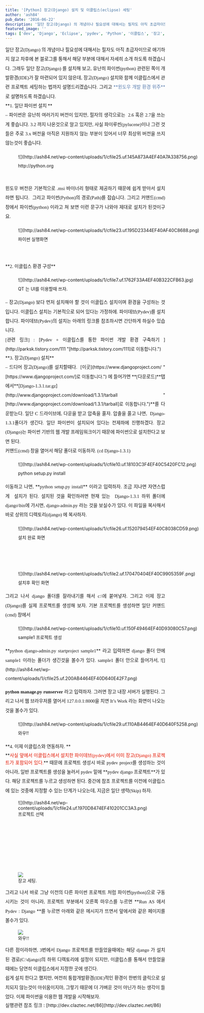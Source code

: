 ```yaml
---
title: '[Python] 장고(Django) 설치 및 이클립스(eclipse) 세팅'
author: 'ash84'
pub_date: '2016-06-22'
description: '일단 장고(Django) 의 개념이나 필요성에 대해서는 필자도 아직 초급자이므로 애기하지 않고 차후에 본 블로그를 통해서 해당 부분에 대해서 자세히 소개 하도록 하겠습니다. 그래두 일단 장고(Django) 를 설치해 보고, 유난히 파이썬(python) 관련된 쪽이 개발환경(IDE)가 잘 마련되어 있지 않은데, 장고(Djan'
featured_image: ''
tags: ['dev', 'Django', 'Eclipse', 'pydev', 'Python', '이클립스', '장고', '파이썬']
---
```



<div style="text-align: justify; line-height: 2; "><span style="font-size: 11pt; "><span style="font-family: Dotum; ">일단 장고(Django) 의 개념이나 필요성에 대해서는 필자도 아직 초급자이므로 애기하지 않고 차후에 본 블로그를 통해서 해당 부분에 대해서 자세히 소개 하도록 하겠습니다. 그래두 일단 장고(Django) 를 설치해 보고, 유난히 파이썬(python) 관련된 쪽이 개발환경(IDE)가 잘 마련되어 있지 않은데, 장고(Django) 설치와 함께 이클립스에서 관련 프로젝트 세팅하는 법까지 설명드리겠습니다. 그리고 </span></span><font color="#5c7fb0">**<span style="font-size: 11pt; "><span style="font-family: Dotum; ">윈도우 개발 환경 위주</span></span>**</font><span style="font-size: 11pt; "><span style="font-family: Dotum; ">로 설명하도록 하겠습니다. </span></span></div><div style="text-align: justify; line-height: 2; "></div><div style="text-align: justify; line-height: 2; "></div><div style="text-align: justify; line-height: 2; ">**<span style="font-size: 11pt; "><span style="font-family: Dotum; ">1. 일단 파이썬 설치 </span></span>**</div><div style="text-align: justify; line-height: 2; "></div><div style="text-align: justify; line-height: 2; "><span style="font-size: 11pt; "><span style="font-family: Dotum; ">  
 – 파이썬은 유난히 여러가지 버전이 있지만, 필자의 생각으로는  2.6 혹은 2.7을 쓰는게 좋습니다. 3.2 까지 나온것으로 알고 있지만, 사실 파이루씬(pylucene)이나 그런 것들은 주로 3.x 버전을 아직은 지원하지 않는 부분이 있어서 너무 최상위 버전을 쓰지 않는것이 좋습니다. </span></span><span style="font-size: 11pt; "><span style="font-family: Dotum; "> </span></span>

<span style="font-size: 11pt; "></span>

<figure class="wp-caption aligncenter" style="width: 640px">![](http://ash84.net/wp-content/uploads/1/cfile25.uf.145A873A4EF40A7A338756.png)<figcaption class="wp-caption-text">http://python.org</figcaption></figure>

</div><div style="text-align: justify; line-height: 2; "><span style="font-size: 11pt; "><span style="font-family: Dotum; ">  
  </span></span></div><div style="text-align: justify; line-height: 2; ">  
<span style="font-size: 11pt; "><span style="font-family: Dotum; ">  
 윈도우 버전은 기본적으로 .msi 바이너리 형태로 제공하기 때문에 쉽게 받아서 설치하면 됩니다.  그리고 파이썬(Python)의 경로(Path)를 잡습니다. 그리고 커맨드(cmd) 창에서 파이썬(python) 이라고 쳐 보면 이런 문구가 나와야 제대로 설치가 된것이구요.</span></span><span style="font-size: 11pt; "></span>

<figure class="wp-caption aligncenter" style="width: 640px">![](http://ash84.net/wp-content/uploads/1/cfile23.uf.195D23344EF40AF40C8688.png)<figcaption class="wp-caption-text">파이썬 실행화면</figcaption></figure>

<span style="font-size: 11pt; "><span style="font-family: Dotum; "> </span></span>

</div><div style="text-align: justify; line-height: 2; ">**<span style="font-size: 11pt; "><span style="font-family: Dotum; ">2. 이클립스 환경 구성</span></span>**</div><div style="text-align: justify; line-height: 2; "><span style="font-size: 11pt; "></span>

<figure class="wp-caption aligncenter" style="width: 580px">![](http://ash84.net/wp-content/uploads/1/cfile7.uf.1762F33A4EF40B322CFB63.jpg)<figcaption class="wp-caption-text">QT 는 UI를 이용할때 쓰자. </figcaption></figure>

</div><div style="text-align: justify; line-height: 2; ">  
<span style="font-size: 11pt; "><span style="font-family: Dotum; ">  
 – 장고(Django) 보다 먼저 설치해야 할 것이 이클립스 설치이며 환경을 구성하는 것 입니다. 이클립스 설치는 기본적으로 되어 있다는 가정하에. 파이데브(Pydev)를 설치합니다. 파이데브(Pydev)의 설치는 아래의 링크를 참조하시면 간단하게 하실수 있습니다.</span></span></div><div style="text-align: justify; line-height: 2; ">  
<span style="font-size: 11pt; "><span style="font-family: Dotum; ">  
 [관련 링크] : </span></span>[<span style="font-size: 11pt; "><span style="font-family: Dotum; ">Pydev + 이클립스를 통한 파이썬 개발 환경 구축하기 </span></span>](http://parksk.tistory.com/111 "[http://parksk.tistory.com/111]로 이동합니다.")</div><div style="text-align: justify; line-height: 2; "></div><div style="text-align: justify; line-height: 2; ">**<span style="font-size: 11pt; "><span style="font-family: Dotum; ">3. 장고(Django) 설치</span></span>**</div><div style="text-align: justify; line-height: 2; "></div><div style="text-align: justify; line-height: 2; "><span style="font-size: 11pt; "><span style="font-family: Dotum; ">  
 – 드디어 장고(Django)를 설치할때다.  </span></span>[<span style="font-size: 11pt; "><span style="font-family: Dotum; ">이곳</span></span>](https://www.djangoproject.com/ "[https://www.djangoproject.com/]로 이동합니다.")<span style="font-size: 11pt; "><span style="font-family: Dotum; "> 에 들어가면 </span></span>**<span style="font-size: 11pt; "><span style="font-family: Dotum; ">[다운로드]</span></span>**<span style="font-size: 11pt; "><span style="font-family: Dotum; ">탭에서</span></span>**<span style="font-size: 11pt; "><span style="font-family: Dotum; "></span></span>[<span style="font-size: 11pt; "><span style="font-family: Dotum; ">Django-1.3.1.tar.gz</span></span>](http://www.djangoproject.com/download/1.3.1/tarball "[http://www.djangoproject.com/download/1.3.1/tarball]로 이동합니다.")**<span style="font-size: 11pt; "><span style="font-family: Dotum; ">를 다운받는다. 일단 C 드라이브에, 다운을 받고 압축을 풀자. </span></span><span style="line-height: 2; "><span style="font-size: 11pt; "><span style="font-family: Dotum; ">압출을 풀고 나면,  Django-1.3.1폴더가 생긴다. 일단 파이썬이 설치되어 있다는 전제하에 진행하겠다. 장고(Django)는 파이썬 기반의 웹 개발 프레임워크이기 때문에 파이썬으로 설치한다고 보면 된다. </span></span>  
<span style="font-size: 11pt; "><span style="font-family: Dotum; ">  
  </span></span></span></div><div style="text-align: justify; line-height: 2; "></div><div style="text-align: justify; line-height: 2; "><span style="font-size: 11pt; "><span style="font-family: Dotum; ">커맨드(cmd) 창을 열어서 해당 폴더로 이동하자. (cd Django-1.3.1)</span></span><span style="font-size: 11pt; "><span style="font-family: Dotum; "> </span></span>

<span style="font-size: 11pt; "></span>

<figure class="wp-caption aligncenter" style="width: 640px">![](http://ash84.net/wp-content/uploads/1/cfile10.uf.18103C3F4EF40C5420FC12.png)<figcaption class="wp-caption-text">python setup.py install </figcaption></figure>

</div><div style="text-align: justify; line-height: 2; "></div><div style="text-align: justify; line-height: 2; "><span style="font-size: 11pt; "><span style="font-family: Dotum; ">이동하고 나면, </span></span>**<span style="font-size: 11pt; "><span style="font-family: Dotum; ">python setup.py install</span></span>**<span style="font-size: 11pt; "><span style="font-family: Dotum; "> 이라고 입력하자. 조금 지나면 자연스럽게  설치가 된다. 설치된 것을 확인하려면 현재 있는  Django-1.3.1 하위 폴더에 django\bin에 가시면, django-admin.py 라는 것을 보실수가 있다. 이 파일을 복사해서 바로 상위의 디렉토리(django) 에 복사하자. </span></span><span style="font-size: 11pt; "></span>

<figure class="wp-caption aligncenter" style="width: 640px">![](http://ash84.net/wp-content/uploads/1/cfile26.uf.152079454EF40C8038CD59.png)<figcaption class="wp-caption-text">설치 완료 화면 </figcaption></figure>

<span style="font-size: 11pt; "><span style="font-family: Dotum; ">  
  </span></span>

</div><div style="text-align: justify; line-height: 2; "><span style="font-size: 11pt; "></span>

<figure class="wp-caption aligncenter" style="width: 640px">![](http://ash84.net/wp-content/uploads/1/cfile2.uf.170470404EF40C9905359F.png)<figcaption class="wp-caption-text">설치후 확인 화면</figcaption></figure>

</div><div style="text-align: justify; line-height: 2; "></div><div style="text-align: justify; line-height: 2; "><span style="font-size: 11pt; "><span style="font-family: Dotum; ">  
 그리고 나서 django 폴더를 잘라내기를 해서 c:\에 붙여넣자. 그리고 이제 장고(Django)를 실제 프로젝트를 생성해 보자. </span></span><span style="line-height: 2; "><span style="font-size: 11pt; "><span style="font-family: Dotum; ">기본 프로젝트를 생성하면 일단 커맨드(cmd) 창에서 </span></span></span></div><div style="text-align: justify; line-height: 2; "><span style="font-size: 11pt; "></span>

<figure class="wp-caption aligncenter" style="width: 640px">![](http://ash84.net/wp-content/uploads/1/cfile10.uf.150F49464EF40D93080C57.png)<figcaption class="wp-caption-text">sample1 프로젝트 생성</figcaption></figure>

</div><div style="text-align: justify; line-height: 2; ">**<span style="font-size: 11pt; "><span style="font-family: Dotum; ">python django-admin.py startproject sample1</span></span>**<span style="font-size: 11pt; "><span style="font-family: Dotum; "> 라고 입력하면 django 폴더 안에 sample1 이라는 폴더가 생긴것을 볼수가 있다. sample1 폴더 안으로 들어가서, </span></span>![](http://ash84.net/wp-content/uploads/1/cfile25.uf.200AB4464EF40D640E42F7.png)

**<span style="font-size: 11pt; "><span style="font-family: Dotum; ">python manage.py runserver</span></span>**<span style="font-size: 11pt; "><span style="font-family: Dotum; "> 라고 입력하자. 그러면 장고 내장 서버가 실행된다. 그리고 나서 웹 브라우저를 열어서 127.0.0.1:8000을 치면 It’s Work 라는 화면이 나오는 것을 볼수가 있다. </span></span>

</div><div style="text-align: justify; line-height: 2; "><span style="font-size: 11pt; "></span>

<figure class="wp-caption aligncenter" style="width: 640px">![](http://ash84.net/wp-content/uploads/1/cfile29.uf.110AB4464EF40D640F5258.png)<figcaption class="wp-caption-text">와우!!</figcaption></figure>

</div><div style="text-align: justify; line-height: 2; ">**<span style="font-size: 11pt; "><span style="font-family: Dotum; ">4. 이제 이클립스와 연동하자. </span></span>**</div><div style="text-align: justify; line-height: 2; "></div><div style="text-align: justify; ">**<font color="#e31600"><span style="font-size: 11pt; "><span style="font-family: Dotum; ">사실 앞에서 이클립스에서 설치한 파이데브(pydev)에서 이미 장고(Django) 프로젝트가 포함되어 있다.</span></span></font>**<span style="line-height: 2; font-size: 11pt; "><span style="font-family: Dotum; "> 때문에 프로젝트 생성시 바로 pydev project를 생성하는 것이 아니라, 일반 프로젝트를 생성을 눌러서 pydev 밑에 </span></span>**<span style="font-size: 11pt; "><span style="font-family: Dotum; ">pydev django 프로젝트</span></span>**<span style="line-height: 2; font-size: 11pt; "><span style="font-family: Dotum; ">가 있다. 해당 프로젝트를 누르고 생성하면 된다. 중간에 참조 프로젝트를 이전에 이클립스에 있는 것중에 지정할 수 있는 단계가 나오는데, 지금은 일단 생략(Skip) 하자. </span></span><span style="font-size: 11pt; "></span>

<figure class="wp-caption aligncenter" style="width: 525px">![](http://ash84.net/wp-content/uploads/1/cfile24.uf.1970D8474EF410201CC3A3.png)<figcaption class="wp-caption-text">프로젝트 선택</figcaption></figure>

<span style="line-height: 2; font-size: 11pt; "><span style="font-family: Dotum; ">  
  </span></span>

<font face="Dotum"><span style="font-size: 15px; line-height: 29px;">  
</span></font>

<span style="line-height: 2; font-size: 11pt; "><span style="font-family: Dotum; ">  </span></span>

<span style="line-height: 2; font-size: 11pt; "><span style="font-family: Dotum; "><figure class="wp-caption aligncenter" style="width: 525px">![](http://ash84.net/wp-content/uploads/1/cfile22.uf.1669374B4EF410360C02BF.png)<figcaption class="wp-caption-text">장고 세팅. </figcaption></figure>

</span></span>

</div><div style="text-align: justify; line-height: 2; "></div><div style="text-align: justify; line-height: 2; "><span style="font-size: 11pt; "><span style="font-family: Dotum; ">  
 그리고 나서 바로 그냥 이전의 다른 파이썬 프로젝트 처럼 파이썬(python)으로 구동 시키는 것이 아니라, 프로젝트 부분에서 오른쪽 마우스를 누르면 </span></span>**<span style="font-size: 11pt; "><span style="font-family: Dotum; ">Run AS 에서 Pydev : Django </span></span>**<span style="font-size: 11pt; "><span style="font-family: Dotum; ">를 누르면 아래와 같은 메시지가 뜨면서 앞에서와 같은 페이지를 볼수가 있다. </span></span></div><div style="text-align: justify; ">  
<font face="Dotum"></font>

<font face="Dotum"><figure class="wp-caption aligncenter" style="width: 640px">![](http://ash84.net/wp-content/uploads/1/cfile10.uf.1969374B4EF410370E8C74.png)<figcaption class="wp-caption-text">와우!!</figcaption></figure></font>

<font face="Dotum">  
</font>

</div><div style="text-align: justify; line-height: 2; "><span style="font-size: 11pt; "><span style="font-family: Dotum; ">다른 점이라하면, 3번에서 Django 프로젝트를 만들었을때에는 해당 django 가 설치된 경로(C:\django)의 하위 디렉토리에 설정이 되지만, 이클립스를 통해서 만들었을때에는 당연히 이클립스에서 지정한 곳에 생긴다. </span></span></div><div style="text-align: justify; line-height: 2; "></div><div style="text-align: justify; line-height: 2; "><span style="font-size: 11pt; "><span style="font-family: Dotum; ">  
 쉽게 설치 한다고 했지만, 여전히 통합개발환경(IDE)적인 환경이 한번의 클릭으로 설치되지 않는것이 아쉬움이지마, 그렇기 때문에 더 가벼운 것이 아닌가 하는 생각이 들었다. 이제 파이썬을 이용한 웹 개발을 시작해보자. </span></span></div><div style="text-align: justify; line-height: 2; "></div><div style="text-align: justify; "><span style="line-height: 24px;"><span style="font-size: 11pt; ">실행관련 참조 링크 : </span><span style="font-size: 11pt; ">[http://dev.claztec.net/86](http://dev.claztec.net/86)</span></span></div><div style="text-align: justify; "><span style="line-height: 24px;">  
</span></div>

